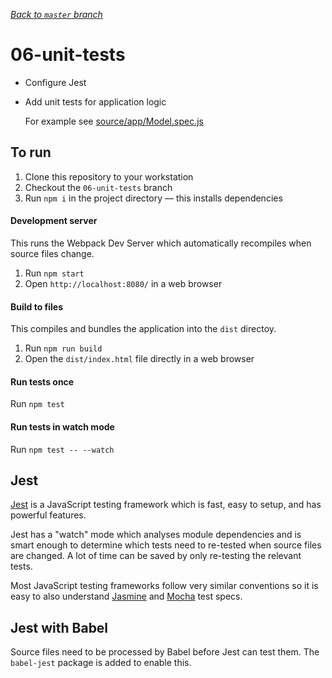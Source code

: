 _[Back to `master` branch](https://github.com/DunedinJS/migrating-to-modern-js)_

# 06-unit-tests

* Configure Jest

* Add unit tests for application logic

  For example see [source/app/Model.spec.js](./source/app/Model.spec.js)

## To run

1. Clone this repository to your workstation
1. Checkout the `06-unit-tests` branch
1. Run `npm i` in the project directory &mdash; this installs dependencies

#### Development server

This runs the Webpack Dev Server which automatically recompiles when source files change.

1. Run `npm start`
1. Open `http://localhost:8080/` in a web browser

#### Build to files

This compiles and bundles the application into the `dist` directoy.

1. Run `npm run build`
1. Open the `dist/index.html` file directly in a web browser

#### Run tests once

Run `npm test`

#### Run tests in watch mode

Run `npm test -- --watch`

## Jest

[Jest](https://facebook.github.io/jest/) is a JavaScript testing framework which
is fast, easy to setup, and has powerful features.

Jest has a "watch" mode which analyses module dependencies and is smart enough
to determine which tests need to re-tested when source files are changed.
A lot of time can be saved by only re-testing the relevant tests.

Most JavaScript testing frameworks follow very similar conventions so it is easy
to also understand [Jasmine](https://jasmine.github.io/) and [Mocha](https://mochajs.org/)
test specs.

## Jest with Babel

Source files need to be processed by Babel before Jest can test them.
The `babel-jest` package is added to enable this.
